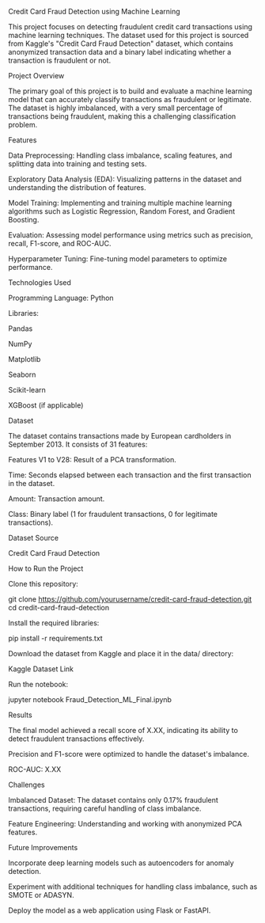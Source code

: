 Credit Card Fraud Detection using Machine Learning

This project focuses on detecting fraudulent credit card transactions using machine learning techniques. The dataset used for this project is sourced from Kaggle's "Credit Card Fraud Detection" dataset, which contains anonymized transaction data and a binary label indicating whether a transaction is fraudulent or not.

Project Overview

The primary goal of this project is to build and evaluate a machine learning model that can accurately classify transactions as fraudulent or legitimate. The dataset is highly imbalanced, with a very small percentage of transactions being fraudulent, making this a challenging classification problem.

Features

Data Preprocessing: Handling class imbalance, scaling features, and splitting data into training and testing sets.

Exploratory Data Analysis (EDA): Visualizing patterns in the dataset and understanding the distribution of features.

Model Training: Implementing and training multiple machine learning algorithms such as Logistic Regression, Random Forest, and Gradient Boosting.

Evaluation: Assessing model performance using metrics such as precision, recall, F1-score, and ROC-AUC.

Hyperparameter Tuning: Fine-tuning model parameters to optimize performance.

Technologies Used

Programming Language: Python

Libraries:

Pandas

NumPy

Matplotlib

Seaborn

Scikit-learn

XGBoost (if applicable)

Dataset

The dataset contains transactions made by European cardholders in September 2013. It consists of 31 features:

Features V1 to V28: Result of a PCA transformation.

Time: Seconds elapsed between each transaction and the first transaction in the dataset.

Amount: Transaction amount.

Class: Binary label (1 for fraudulent transactions, 0 for legitimate transactions).

Dataset Source

Credit Card Fraud Detection

How to Run the Project

Clone this repository:

git clone https://github.com/yourusername/credit-card-fraud-detection.git
cd credit-card-fraud-detection

Install the required libraries:

pip install -r requirements.txt

Download the dataset from Kaggle and place it in the data/ directory:

Kaggle Dataset Link

Run the notebook:

jupyter notebook Fraud_Detection_ML_Final.ipynb

Results

The final model achieved a recall score of X.XX, indicating its ability to detect fraudulent transactions effectively.

Precision and F1-score were optimized to handle the dataset's imbalance.

ROC-AUC: X.XX

Challenges

Imbalanced Dataset: The dataset contains only 0.17% fraudulent transactions, requiring careful handling of class imbalance.

Feature Engineering: Understanding and working with anonymized PCA features.

Future Improvements

Incorporate deep learning models such as autoencoders for anomaly detection.

Experiment with additional techniques for handling class imbalance, such as SMOTE or ADASYN.

Deploy the model as a web application using Flask or FastAPI.
